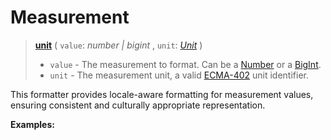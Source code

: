 <script setup>
  import DemoValueFormatter from '../../DemoValueFormatter.vue';
  import { demos } from '../preconfigured-formatters';
</script>

# Measurement <Package name="format"/>

> **[unit](../../../api/_localizer/format/unit/index.md)** ( `value`: _number | bigint_ , `unit`: _[Unit](../../../api/_localizer/format-number/Unit/index.md)_ )
>
> - `value` - The measurement to format. Can be a [Number](https://developer.mozilla.org/en-US/docs/Web/JavaScript/Reference/Global_Objects/Number) or a [BigInt](https://developer.mozilla.org/en-US/docs/Web/JavaScript/Reference/Global_Objects/BigInt).
> - `unit` - The measurement unit, a valid [ECMA-402](https://tc39.es/ecma402/#table-sanctioned-single-unit-identifiers) unit identifier.

This formatter provides locale-aware formatting for measurement values, ensuring consistent and culturally appropriate representation.

**Examples:**

<DemoValueFormatter :demo="demos.unit"/>
